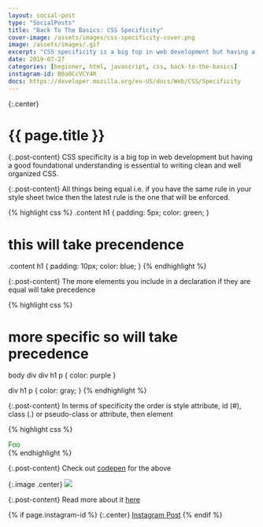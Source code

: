 ```yaml
---
layout: social-post
type: "SocialPosts"
title: "Back To The Basics: CSS Specificity"
cover-image: /assets/images/css-specificity-cover.png
image: /assets/images/.gif
excerpt: "CSS specificity is a big top in web development but having a good foundational understanding is essential to writing clean and well organized CSS."
date: 2019-07-27
categories: [beginner, html, javascript, css, back-to-the-basics]
instagram-id: B0a0CcVCY4R
docs: https://developer.mozilla.org/en-US/docs/Web/CSS/Specificity
---
```

{:.center}
# {{ page.title }}

{:.post-content}
CSS specificity is a big top in web development but having a good foundational understanding is essential to writing clean and well organized CSS.

{:.post-content}
All things being equal i.e. if you have the same rule in your style sheet twice then the latest rule is the one that will be enforced.

{% highlight css %}
.content h1 {
  padding: 5px;
  color: green;
}

# this will take precendence
.content h1 {
  padding: 10px;
  color: blue;
}
{% endhighlight %}

{:.post-content}
The more elements you include in a declaration if they are equal will take precedence

{% highlight css %}
# more specific so will take precedence
body div div h1 p {
  color: purple
}

div h1 p {
  color: gray;
}
{% endhighlight %}

{:.post-content}
 In terms of specificity the order is style attribute, id (#), class (.) or pseudo-class or attribute, then element

{% highlight css %}
<div class="other-class" style="color: green">
  Foo
</div>
<style>
.other-class {
  color: purple;
}

div {
  color: yellow;
}
</style>
{% endhighlight %}

{:.post-content}
Check out <a href="https://codepen.io/the_dev_diaries/pen/WVoZXY" target="_blank">codepen</a>
for the above




{:.image .center}
![]({{page.image}})

{:.post-content}
Read more about it <a href="{{page.docs}}" target="_blank">here</a>

{% if page.instagram-id %}
{:.center}
<a class="insta-link" href="https://www.instagram.com/p/{{page.instagram-id}}" target="_blank">Instagram Post</a>
{% endif %}
